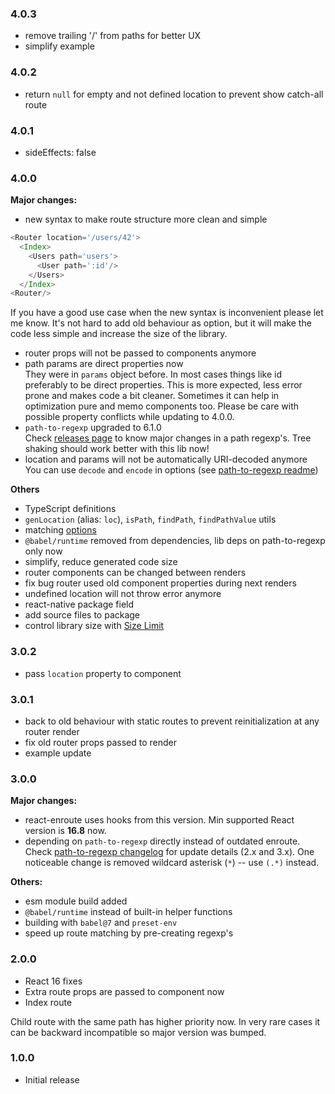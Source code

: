 ### 4.0.3

- remove trailing '/' from paths for better UX
- simplify example

### 4.0.2

- return `null` for empty and not defined location to prevent show catch-all
route

### 4.0.1

- sideEffects: false

### 4.0.0

**Major changes:**

- new syntax to make route structure more clean and simple

```js
<Router location='/users/42'>
  <Index>
    <Users path='users'>
      <User path=':id'/>
    </Users>
  </Index>
<Router/>
```

If you have a good use case when the new syntax is inconvenient please let me
know. It's not hard to add old behaviour as option, but it will make the code
less simple and increase the size of the library.  

- router props will not be passed to components anymore  
- path params are direct properties now  
They were in `params` object before. In most cases things like id preferably
to be direct properties. This is more expected, less error prone and makes code
a bit cleaner. Sometimes it can help in optimization pure and memo components
too. Please be care with possible property conflicts while updating to 4.0.0.
- `path-to-regexp` upgraded to 6.1.0  
Check [releases page](https://github.com/pillarjs/path-to-regexp/releases)
to know major changes in a path regexp's. Tree shaking should work better with
this lib now!
- location and params will not be automatically URI-decoded anymore  
You can use `decode` and `encode` in options (see
[path-to-regexp readme](https://github.com/pillarjs/path-to-regexp#match))

**Others**

- TypeScript definitions
- `genLocation` (alias: `loc`), `isPath`, `findPath`, `findPathValue` utils
- matching [options](https://github.com/pillarjs/path-to-regexp#usage)
- `@babel/runtime` removed from dependencies, lib deps on path-to-regexp only now
- simplify, reduce generated code size
- router components can be changed between renders
- fix bug router used old component properties during next renders
- undefined location will not throw error anymore
- react-native package field
- add source files to package
- control library size with [Size Limit](https://github.com/ai/size-limit)

### 3.0.2

- pass `location` property to component

### 3.0.1

- back to old behaviour with static routes to prevent reinitialization at
any router render
- fix old router props passed to render
- example update

### 3.0.0

**Major changes:**
- react-enroute uses hooks from this version. Min supported React version is **16.8** now.
- depending on `path-to-regexp` directly instead of outdated enroute.
Check [path-to-regexp changelog](https://github.com/pillarjs/path-to-regexp/blob/master/History.md)
for update details (2.x and 3.x). One noticeable change is removed wildcard
asterisk (`*`) -- use `(.*)` instead.

**Others:**
- esm module build added
- `@babel/runtime` instead of built-in helper functions 
- building with `babel@7` and `preset-env`
- speed up route matching by pre-creating regexp's

### 2.0.0

- React 16 fixes
- Extra route props are passed to component now
- Index route

Child route with the same path has higher priority now. In very rare cases it can be backward incompatible so major version was bumped.   

### 1.0.0

- Initial release
